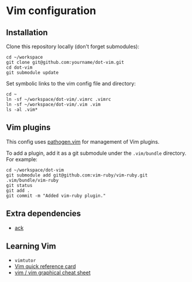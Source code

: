# Vim configuration

## Installation

Clone this repository locally (don't forget submodules):

    cd ~/workspace
    git clone git@github.com:yourname/dot-vim.git
    cd dot-vim
    git submodule update

Set symbolic links to the vim config file and directory:

    cd ~
    ln -sf ~/workspace/dot-vim/.vimrc .vimrc
    ln -sf ~/workspace/dot-vim/.vim .vim
    ls -al .vim*

## Vim plugins

This config uses [pathogen.vim](https://github.com/tpope/vim-pathogen)
for management of Vim plugins.

To add a plugin, add it as a git submodule under the `.vim/bundle` directory.
For example:

    cd ~/workspace/dot-vim
    git submodule add git@github.com:vim-ruby/vim-ruby.git .vim/bundle/vim-ruby
    git status
    git add .
    git commit -m "Added vim-ruby plugin."

## Extra dependencies

* [ack](http://beyondgrep.com/)

## Learning Vim

* `vimtutor`
* [Vim quick reference card](http://tnerual.eriogerg.free.fr/vimqrc.pdf)
* [vim / vim graphical cheat sheet](http://www.glump.net/howto/desktop/vim-graphical-cheat-sheet-and-tutorial)

